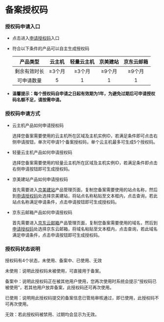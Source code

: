 # 备案授权码

### 授权码申请入口

-  点击进入[申请授权码](https://record-console.jdcloud.com/authcode/apply)入口

-  符合以下条件的产品可以自主生成授权码  

     | 产品类型      | 云主机  | 轻量云主机  | 京美建站  |  京东云邮箱  |
     | :-----------: | :----: |:-----------:|:--------:|:-----------:|
     | 剩余有效时长  | ≥3个月 | ≥3个月 |≥9个月 | ≥9个月|
     | 可申请数量    | 5      | 1       |1    |      1|
  

- **温馨提示：每个授权码自申请之日起有效期为1年，为避免过期后可申请授权码名额不足，请按需申请。**

### 授权码申请方式

- 云主机产品如何申请授权码

  选择您备案需要使用的云主机所在区域及主机实例ID，若满足条件即可点击右侧申请按钮，单次可申请1个备案授权码，单个云主机最多可生成5个授权码。
  
- 轻量云主机产品如何申请授权码

  选择您备案需要使用的轻量云主机所在区域及主机实例ID，若满足条件即点击右侧申请按钮即可生成授权码。
  
- 京美建站产品如何申请授权码

  首先需要进入[京美建站](https://jdcloud-site-console.jdcloud.com/site)产品管理页面，复制您备案需要使用的站点名称，然后到[申请授权码](https://record-console.jdcloud.com/authcode/apply)处选择京美建站，将站点名称粘贴至文本框内，点击查询，若此站点名称满足申请条件，点击申请按钮即可生成授权码。
  
- 京东云邮箱产品如何申请授权码

  首先需要进入[京东云邮箱](https://jdcloud-mail-console.jdcloud.com/list)产品管理页面，复制您备案需要使用的域名，然后到[申请授权码](https://record-console.jdcloud.com/authcode/apply)处选择京东云邮箱，将域名粘贴至文本框内，点击查询，若此域名满足申请条件，点击申请按钮即可生成授权码。

### 授权码状态说明

 授权码有4个状态，未使用、备案中、已使用、无效

 未使用：说明此授权码未被使用，可直接用于备案。

 备案中：说明此授权码正在被其他用户使用，您再次使用时系统会提示“授权码已被使用”，若其他用户放弃备案，此授权码还可再次使用。

 已使用：说明用此授权码提交的备案信息已管局审核通过，即已使用，此授权码不可再次使用。

 无效：若此授权码被禁用、过期均会显示为无效。
 
 

